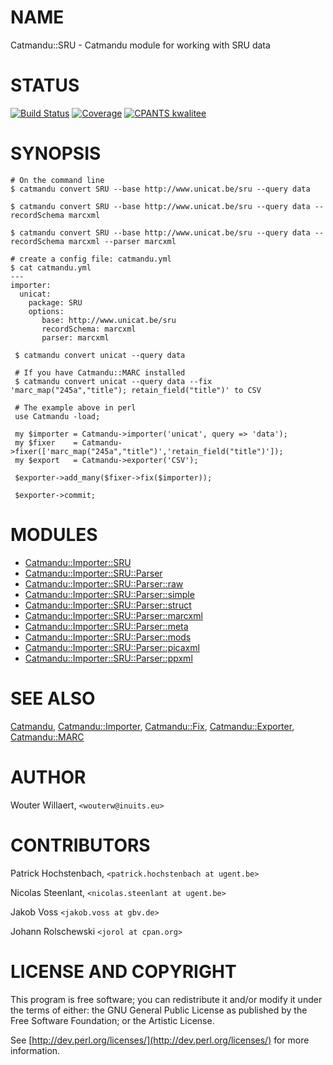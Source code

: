 # NAME

Catmandu::SRU - Catmandu module for working with SRU data

# STATUS
[![Build Status](https://travis-ci.org/LibreCat/Catmandu-SRU.svg?branch=master)](https://travis-ci.org/LibreCat/Catmandu-SRU)
[![Coverage](https://coveralls.io/repos/LibreCat/Catmandu-SRU/badge.png?branch=master)](https://coveralls.io/r/LibreCat/Catmandu-SRU)
[![CPANTS kwalitee](http://cpants.cpanauthors.org/dist/Catmandu-SRU.png)](http://cpants.cpanauthors.org/dist/Catmandu-SRU)

# SYNOPSIS

    # On the command line
    $ catmandu convert SRU --base http://www.unicat.be/sru --query data

    $ catmandu convert SRU --base http://www.unicat.be/sru --query data --recordSchema marcxml

    $ catmandu convert SRU --base http://www.unicat.be/sru --query data --recordSchema marcxml --parser marcxml

    # create a config file: catmandu.yml
    $ cat catmandu.yml
    ---
    importer:
      unicat:
        package: SRU
        options:
           base: http://www.unicat.be/sru
           recordSchema: marcxml
           parser: marcxml

     $ catmandu convert unicat --query data

     # If you have Catmandu::MARC installed
     $ catmandu convert unicat --query data --fix 'marc_map("245a","title"); retain_field("title")' to CSV

     # The example above in perl
     use Catmandu -load;

     my $importer = Catmandu->importer('unicat', query => 'data');
     my $fixer    = Catmandu->fixer(['marc_map("245a","title")','retain_field("title")']);
     my $export   = Catmandu->exporter('CSV');

     $exporter->add_many($fixer->fix($importer));

     $exporter->commit;

# MODULES

- [Catmandu::Importer::SRU](https://metacpan.org/pod/Catmandu::Importer::SRU)
- [Catmandu::Importer::SRU::Parser](https://metacpan.org/pod/Catmandu::Importer::SRU::Parser)
- [Catmandu::Importer::SRU::Parser::raw](https://metacpan.org/pod/Catmandu::Importer::SRU::Parser::raw)
- [Catmandu::Importer::SRU::Parser::simple](https://metacpan.org/pod/Catmandu::Importer::SRU::Parser::simple)
- [Catmandu::Importer::SRU::Parser::struct](https://metacpan.org/pod/Catmandu::Importer::SRU::Parser::struct)
- [Catmandu::Importer::SRU::Parser::marcxml](https://metacpan.org/pod/Catmandu::Importer::SRU::Parser::marcxml)
- [Catmandu::Importer::SRU::Parser::meta](https://metacpan.org/pod/Catmandu::Importer::SRU::Parser::meta)
- [Catmandu::Importer::SRU::Parser::mods](https://metacpan.org/pod/Catmandu::Importer::SRU::Parser::mods)
- [Catmandu::Importer::SRU::Parser::picaxml](https://metacpan.org/pod/Catmandu::Importer::SRU::Parser::picaxml)
- [Catmandu::Importer::SRU::Parser::ppxml](https://metacpan.org/pod/Catmandu::Importer::SRU::Parser::ppxml)

# SEE ALSO

[Catmandu](https://metacpan.org/pod/Catmandu),
[Catmandu::Importer](https://metacpan.org/pod/Catmandu::Importer),
[Catmandu::Fix](https://metacpan.org/pod/Catmandu::Fix),
[Catmandu::Exporter](https://metacpan.org/pod/Catmandu::Exporter),
[Catmandu::MARC](https://metacpan.org/pod/Catmandu::MARC)

# AUTHOR

Wouter Willaert, `<wouterw@inuits.eu>`

# CONTRIBUTORS

Patrick Hochstenbach, `<patrick.hochstenbach at ugent.be>`

Nicolas Steenlant, `<nicolas.steenlant at ugent.be>`

Jakob Voss `<jakob.voss at gbv.de>`

Johann Rolschewski `<jorol at cpan.org>`

# LICENSE AND COPYRIGHT

This program is free software; you can redistribute it and/or modify it
under the terms of either: the GNU General Public License as published
by the Free Software Foundation; or the Artistic License.

See [http://dev.perl.org/licenses/](http://dev.perl.org/licenses/) for more information.
